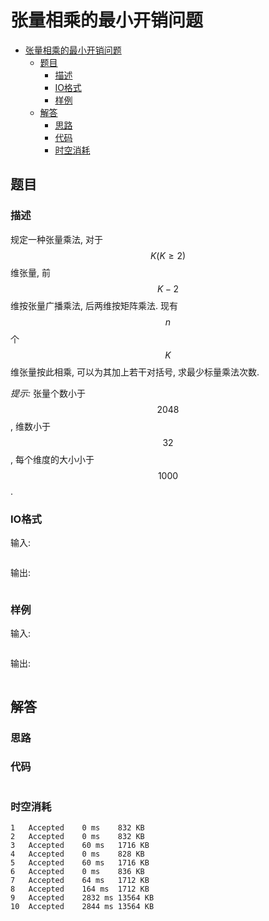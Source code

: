 # 张量相乘的最小开销问题

- [张量相乘的最小开销问题](#张量相乘的最小开销问题)
  - [题目](#题目)
    - [描述](#描述)
    - [IO格式](#io格式)
    - [样例](#样例)
  - [解答](#解答)
    - [思路](#思路)
    - [代码](#代码)
    - [时空消耗](#时空消耗)

## 题目

### 描述

规定一种张量乘法, 对于 $$K(K \geq 2)$$ 维张量, 前 $$K - 2$$ 维按张量广播乘法, 后两维按矩阵乘法. 现有 $$n$$ 个 $$K$$ 维张量按此相乘, 可以为其加上若干对括号, 求最少标量乘法次数.

_提示:_ 张量个数小于 $$2048$$, 维数小于 $$32$$, 每个维度的大小小于 $$1000$$.

### IO格式

输入:

```

```

输出:

```

```

### 样例

输入:

```

```

输出:

```

```

## 解答

### 思路



### 代码

```C++

```

### 时空消耗

```
1	Accepted	0 ms	832 KB
2	Accepted	0 ms	832 KB
3	Accepted	60 ms	1716 KB
4	Accepted	0 ms	828 KB
5	Accepted	60 ms	1716 KB
6	Accepted	0 ms	836 KB
7	Accepted	64 ms	1712 KB
8	Accepted	164 ms	1712 KB
9	Accepted	2832 ms	13564 KB
10	Accepted	2844 ms	13564 KB
```